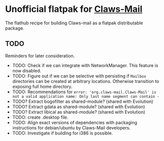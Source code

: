 # Unofficial flatpak for [Claws-Mail](https://claws-mail.org)

The flathub recipe for building Claws-mail as a flatpak distributable package.

## TODO

Reminders for later consideration.

- TODO: Check if we can integrate with NetworkManager. This feature is now disabled.
- TODO: Figure out if we can be selective with persisting if `Mailbox` directories can be created at arbitrary locations. Otherwise transition to exposing full home directory.
- TODO: Recommendations for `error: 'org.claws-mail.Claws-Mail' is not a valid application name: Only last name segment can contain -`
- TODO? Extract bogofilter as shared-module? (shared with Evolution)
- TODO? Extract gdata as shared-module? (shared with Evolution)
- TODO? Extract libical as shared-module? (shared with Evolution)
- TODO: create .desktop file.
- TODO: Align exact versions of dependencies with packaging instructions for debian/ubuntu by Claws-Mail developers.
- TODO: Investigate if building for i386 is possible.
